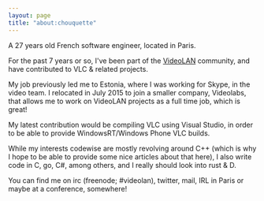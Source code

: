 ```yaml
---
layout: page
title: "about:chouquette"
---
```


A 27 years old French software engineer, located in Paris.

For the past 7 years or so, I've been part of the [VideoLAN](https://www.videolan.org) community, and have contributed to VLC & related projects.

My job previously led me to Estonia, where I was working for Skype, in the video team. I relocated in July 2015 to join a smaller company, Videolabs, that allows me to
work on VideoLAN projects as a full time job, which is great!

My latest contribution would be compiling VLC using Visual Studio, in order to be able to provide WindowsRT/Windows Phone VLC builds.

While my interests codewise are mostly revolving around C++ (which is why I hope to be able to provide some nice articles about that here), I also write code in C, go, C#, among others, and I really should look into rust & D.

You can find me on irc (freenode; #videolan), twitter, mail, IRL in Paris or maybe at a conference, somewhere!

